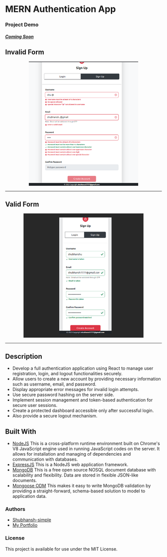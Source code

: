 # MERN Authentication App
### Project Demo
<a alt="MERN Authentication App" href="#">
  <h5>Coming Soon</h5>
</a>

## Invalid Form
<p align="center">
  <a alt="Valid Form" href="https://github.com/Shubhansh-Simple/Accredian-frontend-task/tree/main">
    <img alt="Logo" src="https://raw.githubusercontent.com/Shubhansh-Simple/Accredian-frontend-task/main/frontend/Pictures/InvalidForm.png" height="400" /> 
  </a>
</p>

---
## Valid Form
<p align="center">
  <a alt="Valid Form" href="https://github.com/Shubhansh-Simple/Accredian-frontend-task/tree/main">
    <img alt="Logo" src="https://raw.githubusercontent.com/Shubhansh-Simple/Accredian-frontend-task/main/frontend/Pictures/ValidForm.png" height="400" /> 
  </a>
</p>

---

## Description
* Develop a full authentication application using React to manage user registration, login, and logout functionalities securely. 
* Allow users to create a new account by providing necessary information such as username, email, and password. 
* Display appropriate error messages for invalid login attempts. 
* Use secure password hashing on the server side. 
* Implement session management and token-based authentication for secure user sessions. 
* Create a protected dashboard accessible only after successful login. 
* Also provide a secure logout mechanism. 

## Built With
* [NodeJS](https://nodejs.org/) This is a cross-platform runtime environment built on Chrome's V8 JavaScript engine used in running JavaScript codes on the server. It allows for installation and managing of dependencies and communication with databases.
* [ExpressJS](https://www.expresjs.org/) This is a NodeJS web application framework.
* [MongoDB](https://www.mongodb.com/) This is a free open source NOSQL document database with scalability and flexibility. Data are stored in flexible JSON-like documents.
* [Mongoose ODM](https://mongoosejs.com/) This makes it easy to write MongoDB validation by providing a straight-forward, schema-based solution to model to application data.

### Authors
* [Shubhansh-simple](https://github.com/Shubhansh-Simple)
* [My Portfolio](https://shub.pythonanywhere.com/profile/)
### License
This project is available for use under the MIT License.


